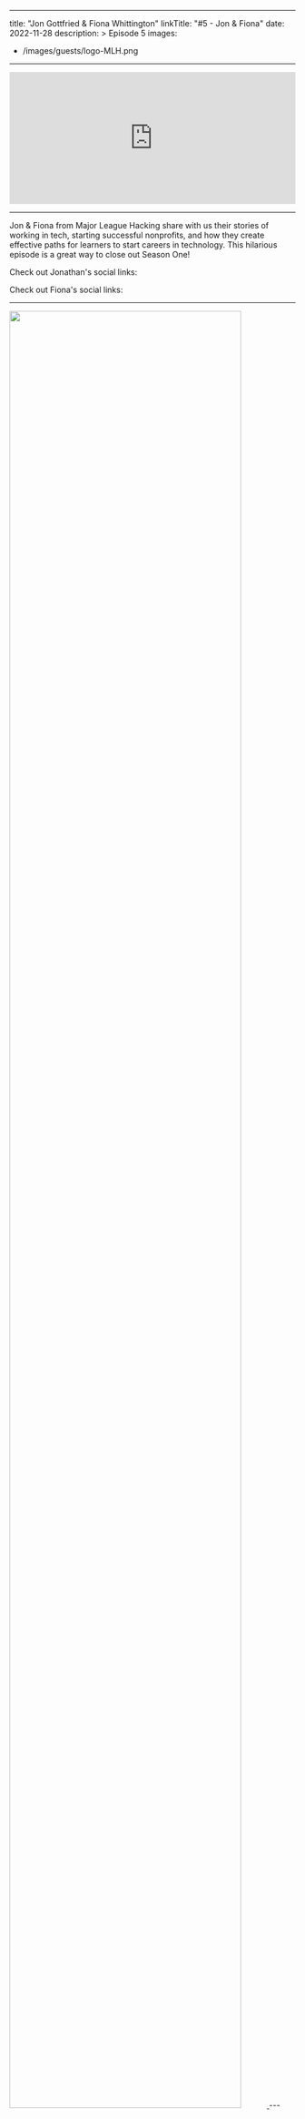 
---
title: "Jon Gottfried & Fiona Whittington"
linkTitle: "#5 - Jon & Fiona"
date: 2022-11-28
description: > 
  Episode 5
images:
  - /images/guests/logo-MLH.png
  
---

<iframe src="https://open.spotify.com/embed/episode/6zX7koV5TeLMbP1NzRZJXR?utm_source=generator" width="100%" height="232" frameBorder="0" allowfullscreen="" allow="autoplay; clipboard-write; encrypted-media; fullscreen; picture-in-picture"></iframe>

---

Jon & Fiona from Major League Hacking share with us their stories of working in tech, starting successful nonprofits, and how they create effective paths for learners to start careers in technology. This hilarious episode is a great way to close out Season One!

Check out Jonathan's social links:

<div class="col-md-6">
    <div class="row">
        <a href="linkedin.com/in/jonmarkgo/"><i class="fab fa-linkedin-in" style="font-size: 2rem;margin:10px;"></i></a>
        <a href="https://twitter.com/jonmarkgo"><i class="fab fa-twitter" style="font-size: 2rem;margin:10px;"></i></a>
    </div>
</div>

Check out Fiona's social links:

<div class="col-md-6">
    <div class="row">
        <a href="https://www.linkedin.com/in/fwhittington/"><i class="fab fa-linkedin-in" style="font-size: 2rem;margin:10px;"></i></a>
        <a href="https://twitter.com/MLHacks"><i class="fab fa-twitter" style="font-size: 2rem;margin:10px;"></i></a>
    </div>
</div>

---
<a href="https://mlh.io">
    <img src="/images/guests/logo-MLH.png" width="90%">
</a>
---